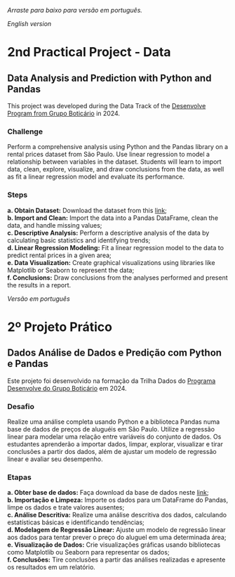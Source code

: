 *Arraste para baixo para versão em português.*

*English version*

# 2nd Practical Project - Data

## Data Analysis and Prediction with Python and Pandas

This project was developed during the Data Track of the [Desenvolve Program from Grupo Boticário](https://desenvolve.grupoboticario.com.br/) in 2024.

### Challenge  
Perform a comprehensive analysis using Python and the Pandas library on a rental prices dataset from São Paulo. Use linear regression to model a relationship between variables in the dataset. Students will learn to import data, clean, explore, visualize, and draw conclusions from the data, as well as fit a linear regression model and evaluate its performance.

### Steps  
**a. Obtain Dataset:** Download the dataset from this [link](https://drive.google.com/file/d/1DcS1VgGGVa5O6JHuD7ZeKmxgI1ejCw4m/view);  
**b. Import and Clean:** Import the data into a Pandas DataFrame, clean the data, and handle missing values;  
**c. Descriptive Analysis:** Perform a descriptive analysis of the data by calculating basic statistics and identifying trends;  
**d. Linear Regression Modeling:** Fit a linear regression model to the data to predict rental prices in a given area;  
**e. Data Visualization:** Create graphical visualizations using libraries like Matplotlib or Seaborn to represent the data;  
**f. Conclusions:** Draw conclusions from the analyses performed and present the results in a report.

*Versão em português*

# 2º Projeto Prático

## Dados Análise de Dados e Predição com Python e Pandas

Este projeto foi desenvolvido na formação da Trilha Dados do [Programa Desenvolve do Grupo Boticário](https://desenvolve.grupoboticario.com.br/) em 2024.

### Desafio
Realize uma análise completa usando Python e a biblioteca Pandas numa base de dados de preços de aluguéis em São Paulo. Utilize a regressão linear para modelar uma
relação entre variáveis do conjunto de dados. Os estudantes aprenderão a importar dados, limpar, explorar, visualizar e tirar conclusões a partir dos dados, além de ajustar
um modelo de regressão linear e avaliar seu desempenho.

### Etapas
**a. Obter base de dados:** Faça download da base de dados neste [link](https://drive.google.com/file/d/1DcS1VgGGVa5O6JHuD7ZeKmxgI1ejCw4m/view);  
**b. Importação e Limpeza:** Importe os dados para um DataFrame do Pandas, limpe os dados e trate valores ausentes;  
**c. Análise Descritiva:** Realize uma análise descritiva dos dados, calculando estatísticas básicas e identificando tendências;  
**d. Modelagem de Regressão Linear:** Ajuste um modelo de regressão linear aos dados para tentar prever o preço do aluguel em uma determinada área;  
**e. Visualização de Dados:** Crie visualizações gráficas usando bibliotecas como Matplotlib ou Seaborn para representar os dados;  
**f. Conclusões:** Tire conclusões a partir das análises realizadas e apresente os resultados em um relatório.
